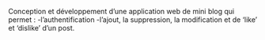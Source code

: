 

Conception et développement d’une application web de mini blog qui permet : 
-l’authentification
-l’ajout, la suppression, la modification et de ‘like’ et ‘dislike’  d’un post.  
 

